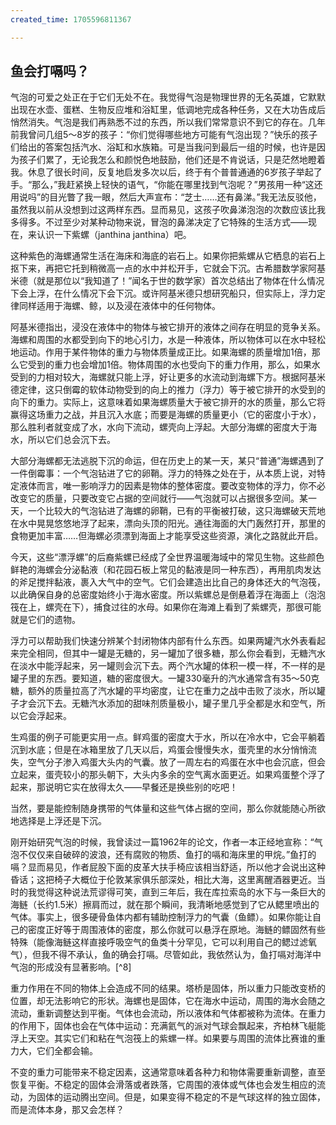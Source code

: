 ```yaml
---
created_time: 1705596811367

---
```

## 鱼会打嗝吗？

气泡的可爱之处正在于它们无处不在。我觉得气泡是物理世界的无名英雄，它默默出现在水壶、蛋糕、生物反应堆和浴缸里，低调地完成各种任务，又在大功告成后悄然消失。气泡是我们再熟悉不过的东西，所以我们常常意识不到它的存在。几年前我曾问几组5～8岁的孩子：“你们觉得哪些地方可能有气泡出现？”快乐的孩子们给出的答案包括汽水、浴缸和水族箱。可是当我问到最后一组的时候，也许是因为孩子们累了，无论我怎么和颜悦色地鼓励，他们还是不肯说话，只是茫然地瞪着我。休息了很长时间，反复地启发多次以后，终于有个普普通通的6岁孩子举起了手。“那么，”我赶紧换上轻快的语气，“你能在哪里找到气泡呢？”男孩用一种“这还用说吗”的目光瞥了我一眼，然后大声宣布：“芝士……还有鼻涕。”我无法反驳他，虽然我以前从没想到过这两样东西。显而易见，这孩子吹鼻涕泡泡的次数应该比我多得多。不过至少对某种动物来说，冒泡的鼻涕决定了它特殊的生活方式——现在，来认识一下紫螺（janthina janthina）吧。

这种紫色的海螺通常生活在海床和海底的岩石上。如果你把紫螺从它栖息的岩石上抠下来，再把它托到稍微高一点的水中并松开手，它就会下沉。古希腊数学家阿基米德（就是那位以“我知道了！”闻名于世的数学家）首次总结出了物体在什么情况下会上浮，在什么情况下会下沉。或许阿基米德只想研究船只，但实际上，浮力定律同样适用于海螺、鲸，以及浸在液体中的任何物体。

阿基米德指出，浸没在液体中的物体与被它排开的液体之间存在明显的竞争关系。海螺和周围的水都受到向下的地心引力，水是一种液体，所以物体可以在水中轻松地运动。作用于某件物体的重力与物体质量成正比。如果海螺的质量增加1倍，那么它受到的重力也会增加1倍。物体周围的水也受向下的重力作用，那么，如果水受到的力相对较大，海螺就只能上浮，好让更多的水流动到海螺下方。根据阿基米德定律，这只倒霉的软体动物受到的向上的推力（浮力）等于被它排开的水受到的向下的重力。实际上，这意味着如果海螺质量大于被它排开的水的质量，那么它将赢得这场重力之战，并且沉入水底；而要是海螺的质量更小（它的密度小于水），那么胜利者就变成了水，水向下流动，螺壳向上浮起。大部分海螺的密度大于海水，所以它们总会沉下去。

大部分海螺都无法逃脱下沉的命运，但在历史上的某一天，某只“普通”海螺遇到了一件倒霉事：一个气泡钻进了它的卵鞘。浮力的特殊之处在于，从本质上说，对特定液体而言，唯一影响浮力的因素是物体的整体密度。要改变物体的浮力，你不必改变它的质量，只要改变它占据的空间就行——气泡就可以占据很多空间。某一天，一个比较大的气泡钻进了海螺的卵鞘，已有的平衡被打破，这只海螺破天荒地在水中晃晃悠悠地浮了起来，漂向头顶的阳光。通往海面的大门轰然打开，那里的食物更加丰富……但海螺必须漂到海面上才能享受这些资源，演化之路就此开启。

今天，这些“漂浮螺”的后裔紫螺已经成了全世界温暖海域中的常见生物。这些颜色鲜艳的海螺会分泌黏液（和花园石板上常见的黏液是同一种东西），再用肌肉发达的斧足搅拌黏液，裹入大气中的空气。它们会建造出比自己的身体还大的气泡筏，以此确保自身的总密度始终小于海水密度。所以紫螺总是倒悬着浮在海面上（泡泡筏在上，螺壳在下），捕食过往的水母。如果你在海滩上看到了紫螺壳，那很可能就是它们的遗物。

浮力可以帮助我们快速分辨某个封闭物体内部有什么东西。如果两罐汽水外表看起来完全相同，但其中一罐是无糖的，另一罐加了很多糖，那么你会看到，无糖汽水在淡水中能浮起来，另一罐则会沉下去。两个汽水罐的体积一模一样，不一样的是罐子里的东西。要知道，糖的密度很大。一罐330毫升的汽水通常含有35～50克糖，额外的质量拉高了汽水罐的平均密度，让它在重力之战中击败了淡水，所以罐子才会沉下去。无糖汽水添加的甜味剂质量极小，罐子里几乎全都是水和空气，所以它会浮起来。

生鸡蛋的例子可能更实用一点。鲜鸡蛋的密度大于水，所以在冷水中，它会平躺着沉到水底；但是在冰箱里放了几天以后，鸡蛋会慢慢失水，蛋壳里的水分悄悄流失，空气分子渗入鸡蛋大头内的气囊。放了一周左右的鸡蛋在水中也会沉底，但会立起来，蛋壳较小的那头朝下，大头内多余的空气离水面更近。如果鸡蛋整个浮了起来，那说明它实在放得太久——早餐还是换些别的吃吧！

当然，要是能控制随身携带的气体量和这些气体占据的空间，那么你就能随心所欲地选择是上浮还是下沉。

刚开始研究气泡的时候，我曾读过一篇1962年的论文，作者一本正经地宣称：“气泡不仅仅来自破碎的波浪，还有腐败的物质、鱼打的嗝和海床里的甲烷。”鱼打的嗝？显而易见，作者屁股下面的皮革大扶手椅应该相当舒适，所以他才会说出这种昏话；这把椅子大概位于伦敦某家俱乐部深处，相比大海，这里离醒酒器更近。当时的我觉得这种说法荒谬得可笑，直到三年后，我在库拉索岛的水下与一条巨大的海鲢（长约1.5米）擦肩而过，就在那个瞬间，我清晰地感觉到了它从鳃里喷出的气体。事实上，很多硬骨鱼体内都有辅助控制浮力的气囊（鱼鳔）。如果你能让自己的密度正好等于周围液体的密度，那么你就可以悬浮在原地。海鲢的鳔固然有些特殊（能像海鲢这样直接呼吸空气的鱼类十分罕见，它可以利用自己的鳃过滤氧气），但我不得不承认，鱼的确会打嗝。尽管如此，我依然认为，鱼打嗝对海洋中气泡的形成没有显著影响。[^8]

重力作用在不同的物体上会造成不同的结果。塔桥是固体，所以重力只能改变桥的位置，却无法影响它的形状。海螺也是固体，它在海水中运动，周围的海水会随之流动，重新调整达到平衡。气体也会流动，所以液体和气体都被称为流体。在重力的作用下，固体也会在气体中运动：充满氦气的派对气球会飘起来，齐柏林飞艇能浮上天空。其实它们和粘在气泡筏上的紫螺一样。如果要与周围的流体比赛谁的重力大，它们全都会输。

不变的重力可能带来不稳定因素，这通常意味着各种力和物体需要重新调整，直至恢复平衡。不稳定的固体会滑落或者跌落，它周围的液体或气体也会发生相应的流动，为固体的运动腾出空间。但是，如果变得不稳定的不是气球这样的独立固体，而是流体本身，那又会怎样？